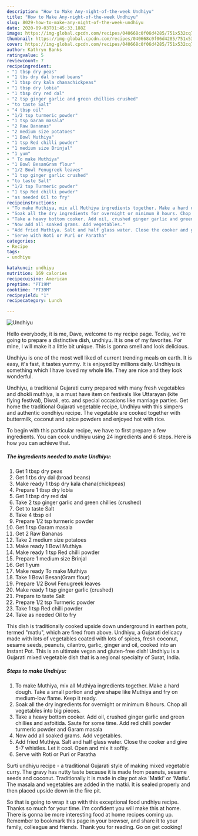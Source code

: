 ```yaml
---
description: "How to Make Any-night-of-the-week Undhiyu"
title: "How to Make Any-night-of-the-week Undhiyu"
slug: 8029-how-to-make-any-night-of-the-week-undhiyu
date: 2020-09-03T01:45:33.188Z
image: https://img-global.cpcdn.com/recipes/040668c0f06d4285/751x532cq70/undhiyu-recipe-main-photo.jpg
thumbnail: https://img-global.cpcdn.com/recipes/040668c0f06d4285/751x532cq70/undhiyu-recipe-main-photo.jpg
cover: https://img-global.cpcdn.com/recipes/040668c0f06d4285/751x532cq70/undhiyu-recipe-main-photo.jpg
author: Kathryn Banks
ratingvalue: 5
reviewcount: 7
recipeingredient:
- "1 tbsp dry peas"
- "1 tbs dry dal broad beans"
- "1 tbsp dry kala chanachickpeas"
- "1 tbsp dry lobia"
- "1 tbsp dry red dal"
- "2 tsp ginger garlic and green chillies crushed"
- "to taste Salt"
- "4 tbsp oil"
- "1/2 tsp turmeric powder"
- "1 tsp Garam masala"
- "2 Raw Bananas"
- "2 medium size potatoes"
- "1 Bowl Muthiya"
- "1 tsp Red chilli powder"
- "1 medium size Brinjal"
- "1 yum"
- " To make Muthiya"
- "1 Bowl BesanGram flour"
- "1/2 Bowl Fenugreek leaves"
- "1 tsp ginger garlic crushed"
- "to taste Salt"
- "1/2 tsp Turmeric powder"
- "1 tsp Red chilli powder"
- "as needed Oil to fry"
recipeinstructions:
- "To make Muthiya, mix all Muthiya ingredients together. Make a hard dough. Take a small portion and give shape like Muthiya and fry on medium-low flame. Keep it ready."
- "Soak all the dry ingredients for overnight or minimum 8 hours. Chop all vegetables into big pieces."
- "Take a heavy bottom cooker. Add oil, crushed ginger garlic and green chillies and asfoitida. Saute for some time. Add red chilli powder turmeric powder and Garam masala"
- "Now add all soaked grams. Add vegetables."
- "Add fried Muthiya. Salt and half glass water. Close the cooker and give 5-7 whistles. Let it cool. Open and mix it softly."
- "Serve with Roti or Puri or Paratha"
categories:
- Recipe
tags:
- undhiyu

katakunci: undhiyu 
nutrition: 169 calories
recipecuisine: American
preptime: "PT19M"
cooktime: "PT39M"
recipeyield: "1"
recipecategory: Lunch

---
```



![Undhiyu](https://img-global.cpcdn.com/recipes/040668c0f06d4285/751x532cq70/undhiyu-recipe-main-photo.jpg)

Hello everybody, it is me, Dave, welcome to my recipe page. Today, we're going to prepare a distinctive dish, undhiyu. It is one of my favorites. For mine, I will make it a little bit unique. This is gonna smell and look delicious.

Undhiyu is one of the most well liked of current trending meals on earth. It is easy, it's fast, it tastes yummy. It is enjoyed by millions daily. Undhiyu is something which I have loved my whole life. They are nice and they look wonderful.

Undhiyu, a traditional Gujarati curry prepared with many fresh vegetables and dhokli muthiya, is a must have item on festivals like Uttarayan (kite flying festival), Diwali, etc. and special occasions like marriage parties. Get home the traditional Gujarati vegetable recipe, Undhiyu with this simpers and authentic oondhiyu recipe. The vegetable are cooked together with buttermilk, coconut and spice powders and enjoyed hot with rice.


To begin with this particular recipe, we have to first prepare a few ingredients. You can cook undhiyu using 24 ingredients and 6 steps. Here is how you can achieve that.

<!--inarticleads1-->

##### The ingredients needed to make Undhiyu:

1. Get 1 tbsp dry peas
1. Get 1 tbs dry dal (broad beans)
1. Make ready 1 tbsp dry kala chana(chickpeas)
1. Prepare 1 tbsp dry lobia
1. Get 1 tbsp dry red dal
1. Take 2 tsp ginger garlic and green chillies (crushed)
1. Get to taste Salt
1. Take 4 tbsp oil
1. Prepare 1/2 tsp turmeric powder
1. Get 1 tsp Garam masala
1. Get 2 Raw Bananas
1. Take 2 medium size potatoes
1. Make ready 1 Bowl Muthiya
1. Make ready 1 tsp Red chilli powder
1. Prepare 1 medium size Brinjal
1. Get 1 yum
1. Make ready  To make Muthiya
1. Take 1 Bowl Besan(Gram flour)
1. Prepare 1/2 Bowl Fenugreek leaves
1. Make ready 1 tsp ginger garlic (crushed)
1. Prepare to taste Salt
1. Prepare 1/2 tsp Turmeric powder
1. Take 1 tsp Red chilli powder
1. Take as needed Oil to fry


This dish is traditionally cooked upside down underground in earthen pots, termed &#34;matlu&#34;, which are fired from above. Undhiyu, a Gujarati delicacy made with lots of vegetables coated with lots of spices, fresh coconut, sesame seeds, peanuts, cilantro, garlic, ginger and oil, cooked into an Instant Pot. This is an ultimate vegan and gluten-free dish! Undhiyu is a Gujarati mixed vegetable dish that is a regional specialty of Surat, India. 

<!--inarticleads2-->

##### Steps to make Undhiyu:

1. To make Muthiya, mix all Muthiya ingredients together. Make a hard dough. Take a small portion and give shape like Muthiya and fry on medium-low flame. Keep it ready.
1. Soak all the dry ingredients for overnight or minimum 8 hours. Chop all vegetables into big pieces.
1. Take a heavy bottom cooker. Add oil, crushed ginger garlic and green chillies and asfoitida. Saute for some time. Add red chilli powder turmeric powder and Garam masala
1. Now add all soaked grams. Add vegetables.
1. Add fried Muthiya. Salt and half glass water. Close the cooker and give 5-7 whistles. Let it cool. Open and mix it softly.
1. Serve with Roti or Puri or Paratha


Surti undhiyu recipe - a traditional Gujarati style of making mixed vegetable curry. The gravy has nutty taste because it is made from peanuts, sesame seeds and coconut. Traditionally it is made in clay pot aka &#39;Matki&#39; or &#39;Matlu&#39;. The masala and vegetables are added in the matki. It is sealed properly and then placed upside down in the fire pit. 

So that is going to wrap it up with this exceptional food undhiyu recipe. Thanks so much for your time. I'm confident you will make this at home. There is gonna be more interesting food at home recipes coming up. Remember to bookmark this page in your browser, and share it to your family, colleague and friends. Thank you for reading. Go on get cooking!
